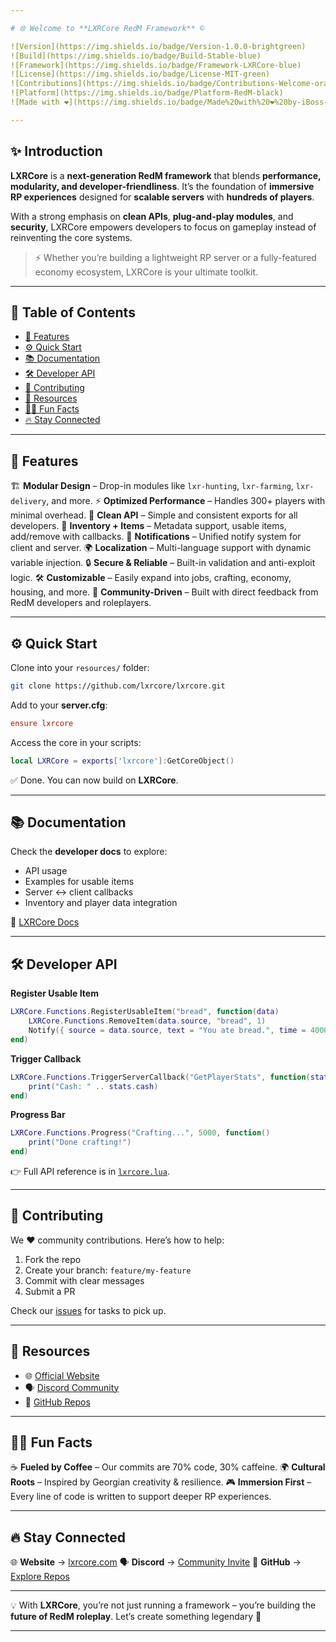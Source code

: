 ```yaml
---

# 🌐 Welcome to **LXRCore RedM Framework** ©

![Version](https://img.shields.io/badge/Version-1.0.0-brightgreen)
![Build](https://img.shields.io/badge/Build-Stable-blue)
![Framework](https://img.shields.io/badge/Framework-LXRCore-blue)
![License](https://img.shields.io/badge/License-MIT-green)
![Contributions](https://img.shields.io/badge/Contributions-Welcome-orange)
![Platform](https://img.shields.io/badge/Platform-RedM-black)
![Made with ❤️](https://img.shields.io/badge/Made%20with%20❤️%20by-iBoss-purple)

---
```


## ✨ Introduction

**LXRCore** is a **next-generation RedM framework** that blends **performance, modularity, and developer-friendliness**.
It’s the foundation of **immersive RP experiences** designed for **scalable servers** with **hundreds of players**.

With a strong emphasis on **clean APIs**, **plug-and-play modules**, and **security**, LXRCore empowers developers to focus on gameplay instead of reinventing the core systems.

> ⚡ Whether you’re building a lightweight RP server or a fully-featured economy ecosystem, LXRCore is your ultimate toolkit.

---

## 📑 Table of Contents

* [🚀 Features](#-features)
* [⚙️ Quick Start](#️-quick-start)
* [📚 Documentation](#-documentation)
* [🛠 Developer API](#-developer-api)
* [🤝 Contributing](#-contributing)
* [📂 Resources](#-resources)
* [👨‍💻 Fun Facts](#-fun-facts)
* [🔥 Stay Connected](#-stay-connected)

---

## 🚀 Features

🏗️ **Modular Design** – Drop-in modules like `lxr-hunting`, `lxr-farming`, `lxr-delivery`, and more.
⚡ **Optimized Performance** – Handles 300+ players with minimal overhead.
🔌 **Clean API** – Simple and consistent exports for all developers.
🎒 **Inventory + Items** – Metadata support, usable items, add/remove with callbacks.
📢 **Notifications** – Unified notify system for client and server.
🌍 **Localization** – Multi-language support with dynamic variable injection.
🔒 **Secure & Reliable** – Built-in validation and anti-exploit logic.
🛠 **Customizable** – Easily expand into jobs, crafting, economy, housing, and more.
👥 **Community-Driven** – Built with direct feedback from RedM developers and roleplayers.

---

## ⚙️ Quick Start

Clone into your `resources/` folder:

```bash
git clone https://github.com/lxrcore/lxrcore.git
```

Add to your **server.cfg**:

```cfg
ensure lxrcore
```

Access the core in your scripts:

```lua
local LXRCore = exports['lxrcore']:GetCoreObject()
```

✅ Done. You can now build on **LXRCore**.

---

## 📚 Documentation

Check the **developer docs** to explore:

* API usage
* Examples for usable items
* Server ↔ client callbacks
* Inventory and player data integration

📖 [LXRCore Docs](https://www.lxrcore.com)

---

## 🛠 Developer API

**Register Usable Item**

```lua
LXRCore.Functions.RegisterUsableItem("bread", function(data)
    LXRCore.Functions.RemoveItem(data.source, "bread", 1)
    Notify({ source = data.source, text = "You ate bread.", time = 4000, type = "success" })
end)
```

**Trigger Callback**

```lua
LXRCore.Functions.TriggerServerCallback("GetPlayerStats", function(stats)
    print("Cash: " .. stats.cash)
end)
```

**Progress Bar**

```lua
LXRCore.Functions.Progress("Crafting...", 5000, function()
    print("Done crafting!")
end)
```

👉 Full API reference is in [`lxrcore.lua`](./lxrcore.lua).

---

## 🤝 Contributing

We ❤️ community contributions. Here’s how to help:

1. Fork the repo
2. Create your branch: `feature/my-feature`
3. Commit with clear messages
4. Submit a PR

Check our [issues](https://github.com/LXRCore/issues) for tasks to pick up.

---

## 📂 Resources

* 🌐 [Official Website](https://www.lxrcore.com)
* 🗣️ [Discord Community](https://discord.gg/GAhk8cgXe9)
* 🐙 [GitHub Repos](https://github.com/LXRCore)

---

## 👨‍💻 Fun Facts

☕ **Fueled by Coffee** – Our commits are 70% code, 30% caffeine.
🌍 **Cultural Roots** – Inspired by Georgian creativity & resilience.
🎮 **Immersion First** – Every line of code is written to support deeper RP experiences.

---

## 🔥 Stay Connected

🌐 **Website** → [lxrcore.com](https://www.lxrcore.com)
🗣️ **Discord** → [Community Invite](https://discord.gg/GAhk8cgXe9)
🐙 **GitHub** → [Explore Repos](https://github.com/LXRCore)

---

💡 With **LXRCore**, you’re not just running a framework – you’re building the **future of RedM roleplay**.
Let’s create something legendary 🚀

---
